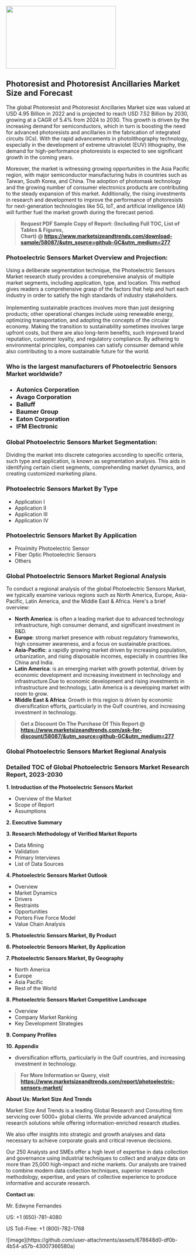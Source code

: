 <p><img class="alignnone size-medium wp-image-20088" src="https://ffe5etoiles.com/wp-content/uploads/2024/12/MST1-300x171.png" alt="" width="300" height="171" /></p><h2>Photoresist and Photoresist Ancillaries Market Size and Forecast</h2><p>The global Photoresist and Photoresist Ancillaries Market size was valued at USD 4.95 Billion in 2022 and is projected to reach USD 7.52 Billion by 2030, growing at a CAGR of 5.4% from 2024 to 2030. This growth is driven by the increasing demand for semiconductors, which in turn is boosting the need for advanced photoresists and ancillaries in the fabrication of integrated circuits (ICs). With the rapid advancements in photolithography technology, especially in the development of extreme ultraviolet (EUV) lithography, the demand for high-performance photoresists is expected to see significant growth in the coming years.</p><p>Moreover, the market is witnessing growing opportunities in the Asia Pacific region, with major semiconductor manufacturing hubs in countries such as Taiwan, South Korea, and China. The adoption of photomask technology and the growing number of consumer electronics products are contributing to the steady expansion of this market. Additionally, the rising investments in research and development to improve the performance of photoresists for next-generation technologies like 5G, IoT, and artificial intelligence (AI) will further fuel the market growth during the forecast period.</p></p><blockquote id="" class=""><strong>Request PDF Sample Copy of Report: (Including Full TOC, List of Tables &amp; Figures, Chart)&nbsp;@&nbsp;<strong><a href="https://www.marketsizeandtrends.com/download-sample/58087/&utm_source=github-GC&utm_medium=277" target="_blank">https://www.marketsizeandtrends.com/download-sample/58087/&utm_source=github-GC&utm_medium=277</a></strong></strong></blockquote><h3 id="" class="">Photoelectric Sensors Market&nbsp;Overview and Projection:</h3><p id="" class="">Using a deliberate segmentation technique, the Photoelectric Sensors Market research study provides a comprehensive analysis of multiple market segments, including application, type, and location. This method gives readers a comprehensive grasp of the factors that help and hurt each industry in order to satisfy the high standards of industry stakeholders. <br /> <br />Implementing sustainable practices involves more than just designing products; other operational changes include using renewable energy, optimizing transportation, and adopting the concepts of the circular economy. Making the transition to sustainability sometimes involves large upfront costs, but there are also long-term benefits, such improved brand reputation, customer loyalty, and regulatory compliance. By adhering to environmental principles, companies can satisfy consumer demand while also contributing to a more sustainable future for the world.</p><h3 id="" class="">Who is the largest manufacturers of&nbsp;Photoelectric Sensors Market worldwide?</h3><h3 class=""><p><ul><li>Autonics Corporation </li><li> Avago Corporation </li><li> Balluff </li><li> Baumer Group </li><li> Eaton Corporation </li><li> IFM Electronic</li></ul></p></h3><h3 id="" class="">Global&nbsp;Photoelectric Sensors Market Segmentation:</h3><p id="" class="">Dividing the market into discrete categories according to specific criteria, such type and application, is known as segmentation analysis. This aids in identifying certain client segments, comprehending market dynamics, and creating customized marketing plans.</p><h3 id="" class="">Photoelectric Sensors Market&nbsp;By Type</h3><p><p><ul><li>Application I</li><li> Application II</li><li> Application III</li><li> Application IV</p></li></ul></p></p><h3 id="" class="">Photoelectric Sensors Market&nbsp;By Application</h3><p class=""><p><ul><li>Proximity Photoelectric Sensor</li><li> Fiber Optic Photoelectric Sensors</li><li> Others</li></ul></p></p><h3 id="" class="">Global Photoelectric Sensors Market Regional Analysis</h3><p id="" class="">To conduct a regional analysis of the global Photoelectric Sensors Market, we typically examine various regions such as North America, Europe, Asia-Pacific, Latin America, and the Middle East &amp; Africa. Here's a brief overview:</p><ul><li><strong>North America</strong>: is often a leading market due to advanced technology infrastructure, high consumer demand, and significant investment in R&amp;D.</li><li><strong>Europe</strong>: strong market presence with robust regulatory frameworks, high consumer awareness, and a focus on sustainable practices.</li><li><strong>Asia-Pacific</strong>: a rapidly growing market driven by increasing population, urbanization, and rising disposable incomes, especially in countries like China and India.</li><li><strong>Latin America</strong>: is an emerging market with growth potential, driven by economic development and increasing investment in technology and infrastructure.Due to economic development and rising investments in infrastructure and technology, Latin America is a developing market with room to grow.</li><li><strong>Middle East &amp; Africa</strong>: Growth in this region is driven by economic diversification efforts, particularly in the Gulf countries, and increasing investment in technology.</li></ul><blockquote id="" class=""><strong>Get a Discount On The Purchase Of This Report @ <strong><a href="https://www.marketsizeandtrends.com/ask-for-discount/58087/&utm_source=github-GC&utm_medium=277" target="_blank">https://www.marketsizeandtrends.com/ask-for-discount/58087/&utm_source=github-GC&utm_medium=277</a></strong></strong></blockquote><h3 id="" class="">Global Photoelectric Sensors Market Regional Analysis</h3><h3 id="" class="">Detailed TOC of Global Photoelectric Sensors Market Research Report, 2023-2030</h3><p id="" class=""><strong>1. Introduction of the Photoelectric Sensors Market</strong></p><ul><li>Overview of the Market</li><li>Scope of Report</li><li>Assumptions</li></ul><p id="" class=""><strong>2. Executive Summary</strong></p><p id="" class=""><strong>3. Research Methodology of Verified Market Reports</strong></p><ul><li>Data Mining</li><li>Validation</li><li>Primary Interviews</li><li>List of Data Sources</li></ul><p id="" class=""><strong>4. Photoelectric Sensors Market Outlook</strong></p><ul><li>Overview</li><li>Market Dynamics</li><li>Drivers</li><li>Restraints</li><li>Opportunities</li><li>Porters Five Force Model</li><li>Value Chain Analysis</li></ul><p id="" class=""><strong>5. Photoelectric Sensors Market, By Product</strong></p><p id="" class=""><strong>6. Photoelectric Sensors Market, By Application</strong></p><p id="" class=""><strong>7. Photoelectric Sensors Market, By Geography</strong></p><ul><li>North America</li><li>Europe</li><li>Asia Pacific</li><li>Rest of the World</li></ul><p id="" class=""><strong>8. Photoelectric Sensors Market Competitive Landscape</strong></p><ul><li>Overview</li><li>Company Market Ranking</li><li>Key Development Strategies</li></ul><p id="" class=""><strong>9. Company Profiles</strong></p><p id="" class=""><strong>10. Appendix</strong></p><ul><li>diversification efforts, particularly in the Gulf countries, and increasing investment in technology.</li></ul><blockquote id="" class=""><strong>For More Information or Query, visit <strong><strong><a href="https://www.marketsizeandtrends.com/report/photoelectric-sensors-market/" target="_blank">https://www.marketsizeandtrends.com/report/photoelectric-sensors-market/</a></strong></strong></strong></blockquote><p id="" class=""><strong>About Us: Market Size And Trends</strong></p><p id="" class="">Market Size And Trends is a leading Global Research and Consulting firm servicing over 5000+ global clients. We provide advanced analytical research solutions while offering information-enriched research studies.</p><p id="" class="">We also offer insights into strategic and growth analyses and data necessary to achieve corporate goals and critical revenue decisions.</p><p id="" class="">Our 250 Analysts and SMEs offer a high level of expertise in data collection and governance using industrial techniques to collect and analyze data on more than 25,000 high-impact and niche markets. Our analysts are trained to combine modern data collection techniques, superior research methodology, expertise, and years of collective experience to produce informative and accurate research.</p><p id="" class=""><strong>Contact us:</strong></p><p id="" class="">Mr. Edwyne Fernandes</p><p id="" class="">US: +1 (650)-781-4080</p><p id="" class="">US Toll-Free: +1 (800)-782-1768</p>
![image](https://github.com/user-attachments/assets/678648d0-df0b-4b54-a57b-43007366580a)

